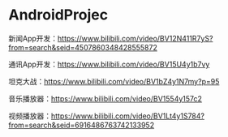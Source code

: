 # AndroidProjec

新闻App开发：https://www.bilibili.com/video/BV12N411R7yS?from=search&seid=4507860348428555872

通讯App开发：https://www.bilibili.com/video/BV15U4y1b7vy

坦克大战：https://www.bilibili.com/video/BV1bZ4y1N7my?p=95

音乐播放器：https://www.bilibili.com/video/BV1554y157c2

视频播放器：https://www.bilibili.com/video/BV1Lt4y1S784?from=search&seid=6916486763742133952
